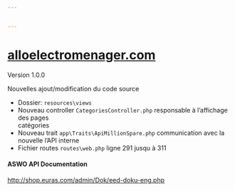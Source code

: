 ```yaml
---


---
```


<h1 id="alloelectromenager.com"><a href="http://alloelectromenager.com">alloelectromenager.com</a></h1>
<p>Version 1.0.0</p>
<p>Nouvelles ajout/modification du code source</p>
<ul>
<li>Dossier: <code>resources\views</code></li>
<li>Nouveau controller <code>CategoriesController.php</code> responsable à l’affichage des pages<br>
catégories</li>
<li>Nouveau trait <code>app\Traits\ApiMillionSpare.php</code> communication avec la nouvelle l’API interne</li>
<li>Fichier routes <code>routes\web.php</code>  ligne 291 jusqu à 311</li>
</ul>
<h4 id="aswo-api-documentation">ASWO API Documentation</h4>
<p><a href="http://shop.euras.com/admin/Dok/eed-doku-eng.php">http://shop.euras.com/admin/Dok/eed-doku-eng.php</a></p>

